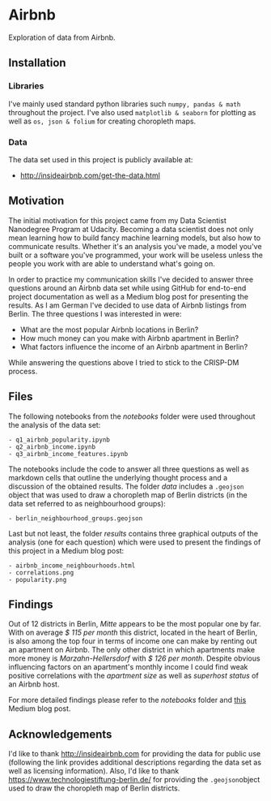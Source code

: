 # Airbnb
Exploration of data from Airbnb.

## Installation
### Libraries
I've mainly used standard python libraries such ```numpy, pandas & math``` throughout the project. I've also used ```matplotlib & seaborn``` for plotting as well as ```os, json & folium``` for creating choropleth maps.

### Data
The data set used in this project is publicly available at:
- http://insideairbnb.com/get-the-data.html

## Motivation
The initial motivation for this project came from my Data Scientist Nanodegree Program at Udacity. Becoming a data scientist does not only mean learning how to build fancy machine learning models, but also how to communicate results. Whether it's an analysis you've made, a model you've built or a software you've programmed, your work will be useless unless the people you work with are able to understand what's going on.

In order to practice my communication skills I've decided to answer three questions around an Airbnb data set while using GitHub for end-to-end project documentation as well as a Medium blog post for presenting the results. As I am German I've decided to use data of Airbnb listings from Berlin. The three questions I was interested in were:
* What are the most popular Airbnb locations in Berlin?
* How much money can you make with Airbnb apartment in Berlin?
* What factors influence the income of an Airbnb apartment in Berlin?

While answering the questions above I tried to stick to the CRISP-DM process.

## Files
The following notebooks from the _notebooks_ folder were used throughout the analysis of the data set:
```
- q1_airbnb_popularity.ipynb
- q2_airbnb_income.ipynb
- q3_airbnb_income_features.ipynb
```
The notebooks include the code to answer all three questions as well as markdown cells that outline the underlying thought process and a discussion of the obtained results. The folder _data_ includes a ```.geojson``` object that was used to draw a choropleth map of Berlin districts (in the data set referred to as neighbourhood groups):
```
- berlin_neighbourhood_groups.geojson
```
Last but not least, the folder _results_ contains three graphical outputs of the analysis (one for each question) which were used to present the findings of this project in a Medium blog post:
```
- airbnb_income_neighbourhoods.html
- correlations.png
- popularity.png
```

## Findings
Out of 12 districts in Berlin, _Mitte_ appears to be the most popular one by far. With on average _$ 115 per month_ this district, located in the heart of Berlin, is also among the top four in terms of income one can make by renting out an apartment on Airbnb. The only other district in which apartments make more money is _Marzahn-Hellersdorf_ with _$ 126 per month_. Despite obvious influencing factors on an apartment's monthly income I could find weak positive correlations with the _apartment size_ as well as _superhost status_ of an Airbnb host.

For more detailed findings please refer to the _notebooks_ folder and [this](https://medium.com/@patrickpeltier/renting-out-your-apartment-in-berlin-3c7a6d685392) Medium blog post.

## Acknowledgements
I'd like to thank http://insideairbnb.com for providing the data for public use (following the link provides additional descriptions regarding the data set as well as licensing information). Also, I'd like to thank https://www.technologiestiftung-berlin.de/ for providing the ```.geojson```object used to draw the choropleth map of Berlin districts.
